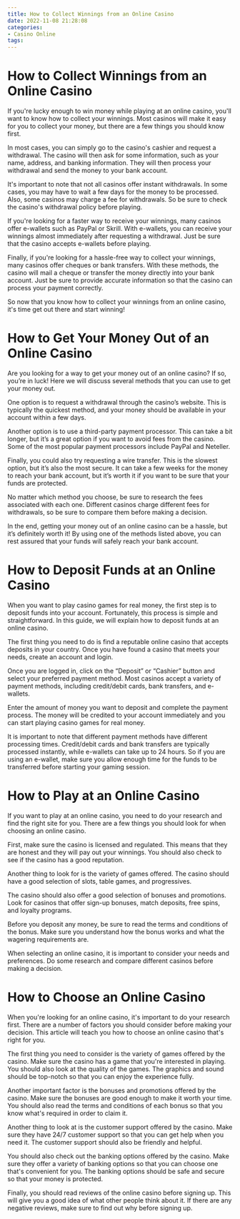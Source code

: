 ```yaml
---
title: How to Collect Winnings from an Online Casino
date: 2022-11-08 21:28:08
categories:
- Casino Online
tags:
---
```



#  How to Collect Winnings from an Online Casino

If you're lucky enough to win money while playing at an online casino, you'll want to know how to collect your winnings. Most casinos will make it easy for you to collect your money, but there are a few things you should know first.

In most cases, you can simply go to the casino's cashier and request a withdrawal. The casino will then ask for some information, such as your name, address, and banking information. They will then process your withdrawal and send the money to your bank account.

It's important to note that not all casinos offer instant withdrawals. In some cases, you may have to wait a few days for the money to be processed. Also, some casinos may charge a fee for withdrawals. So be sure to check the casino's withdrawal policy before playing.

If you're looking for a faster way to receive your winnings, many casinos offer e-wallets such as PayPal or Skrill. With e-wallets, you can receive your winnings almost immediately after requesting a withdrawal. Just be sure that the casino accepts e-wallets before playing.

Finally, if you're looking for a hassle-free way to collect your winnings, many casinos offer cheques or bank transfers. With these methods, the casino will mail a cheque or transfer the money directly into your bank account. Just be sure to provide accurate information so that the casino can process your payment correctly.

So now that you know how to collect your winnings from an online casino, it's time get out there and start winning!

#  How to Get Your Money Out of an Online Casino

Are you looking for a way to get your money out of an online casino? If so, you’re in luck! Here we will discuss several methods that you can use to get your money out.

One option is to request a withdrawal through the casino’s website. This is typically the quickest method, and your money should be available in your account within a few days.

Another option is to use a third-party payment processor. This can take a bit longer, but it’s a great option if you want to avoid fees from the casino. Some of the most popular payment processors include PayPal and Neteller.

Finally, you could also try requesting a wire transfer. This is the slowest option, but it’s also the most secure. It can take a few weeks for the money to reach your bank account, but it’s worth it if you want to be sure that your funds are protected.

No matter which method you choose, be sure to research the fees associated with each one. Different casinos charge different fees for withdrawals, so be sure to compare them before making a decision.

In the end, getting your money out of an online casino can be a hassle, but it’s definitely worth it! By using one of the methods listed above, you can rest assured that your funds will safely reach your bank account.

#  How to Deposit Funds at an Online Casino

When you want to play casino games for real money, the first step is to deposit funds into your account. Fortunately, this process is simple and straightforward. In this guide, we will explain how to deposit funds at an online casino.

The first thing you need to do is find a reputable online casino that accepts deposits in your country. Once you have found a casino that meets your needs, create an account and login.

Once you are logged in, click on the “Deposit” or “Cashier” button and select your preferred payment method. Most casinos accept a variety of payment methods, including credit/debit cards, bank transfers, and e-wallets.

Enter the amount of money you want to deposit and complete the payment process. The money will be credited to your account immediately and you can start playing casino games for real money.

It is important to note that different payment methods have different processing times. Credit/debit cards and bank transfers are typically processed instantly, while e-wallets can take up to 24 hours. So if you are using an e-wallet, make sure you allow enough time for the funds to be transferred before starting your gaming session.

#  How to Play at an Online Casino

If you want to play at an online casino, you need to do your research and find the right site for you. There are a few things you should look for when choosing an online casino.

First, make sure the casino is licensed and regulated. This means that they are honest and they will pay out your winnings. You should also check to see if the casino has a good reputation.

Another thing to look for is the variety of games offered. The casino should have a good selection of slots, table games, and progressives.

The casino should also offer a good selection of bonuses and promotions. Look for casinos that offer sign-up bonuses, match deposits, free spins, and loyalty programs.

Before you deposit any money, be sure to read the terms and conditions of the bonus. Make sure you understand how the bonus works and what the wagering requirements are.

When selecting an online casino, it is important to consider your needs and preferences. Do some research and compare different casinos before making a decision.

#  How to Choose an Online Casino

When you're looking for an online casino, it's important to do your research first. There are a number of factors you should consider before making your decision. This article will teach you how to choose an online casino that's right for you.

The first thing you need to consider is the variety of games offered by the casino. Make sure the casino has a game that you're interested in playing. You should also look at the quality of the games. The graphics and sound should be top-notch so that you can enjoy the experience fully.

Another important factor is the bonuses and promotions offered by the casino. Make sure the bonuses are good enough to make it worth your time. You should also read the terms and conditions of each bonus so that you know what's required in order to claim it.

Another thing to look at is the customer support offered by the casino. Make sure they have 24/7 customer support so that you can get help when you need it. The customer support should also be friendly and helpful.

You should also check out the banking options offered by the casino. Make sure they offer a variety of banking options so that you can choose one that's convenient for you. The banking options should be safe and secure so that your money is protected.

Finally, you should read reviews of the online casino before signing up. This will give you a good idea of what other people think about it. If there are any negative reviews, make sure to find out why before signing up.